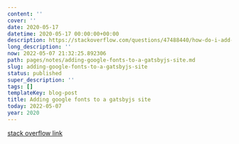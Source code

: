```yaml
---
content: ''
cover: ''
date: 2020-05-17
datetime: 2020-05-17 00:00:00+00:00
description: https://stackoverflow.com/questions/47488440/how-do-i-add-google-fonts-to-a-gatsby-site
long_description: ''
now: 2022-05-07 21:32:25.892306
path: pages/notes/adding-google-fonts-to-a-gatsbyjs-site.md
slug: adding-google-fonts-to-a-gatsbyjs-site
status: published
super_description: ''
tags: []
templateKey: blog-post
title: Adding google fonts to a gatsbyjs site
today: 2022-05-07
year: 2020
---
```


[stack overflow link](https://stackoverflow.com/questions/47488440/how-do-i-add-google-fonts-to-a-gatsby-site)